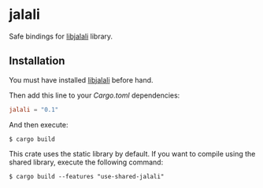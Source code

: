 # jalali

Safe bindings for [libjalali](https://github.com/ashkang/jcal) library.

## Installation

You must have installed [libjalali](https://github.com/ashkang/jcal) before hand.

Then add this line to your *Cargo.toml* dependencies:

```toml
jalali = "0.1"
```

And then execute:

    $ cargo build

This crate uses the static library by default. If you want to
compile using the shared library, execute the following command:

    $ cargo build --features "use-shared-jalali"

